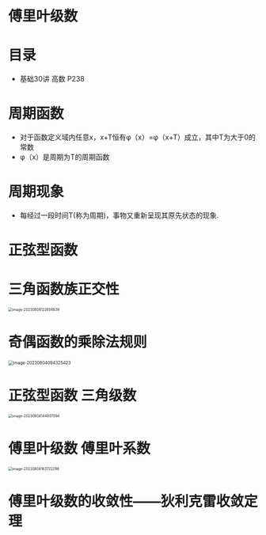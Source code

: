 # 傅里叶级数



# 目录

* 基础30讲 高数 P238



# 周期函数

* 对于函数定义域内任意x，x+T恒有φ（x）=φ（x+T）成立，其中T为大于0的常数
* φ（x）是周期为T的周期函数



# 周期现象

* 每经过一段时间T(称为周期)，事物又重新呈现其原先状态的现象.



# 正弦型函数





# 三角函数族正交性

<img src="https://cvp.oss-cn-shanghai.aliyuncs.com/picgo/202308041226733.png" alt="image-20230804122654639" style="zoom:50%;" />



# 奇偶函数的乘除法规则

<img src="https://cvp.oss-cn-shanghai.aliyuncs.com/picgo/202308040943491.png" alt="image-20230804094325423" style="zoom: 60%;" />



# 正弦型函数 三角级数

<img src="https://cvp.oss-cn-shanghai.aliyuncs.com/picgo/202308041448159.png" alt="image-20230804144807094" style="zoom:50%;" />



# 傅里叶级数 傅里叶系数

<img src="https://cvp.oss-cn-shanghai.aliyuncs.com/picgo/202308041637383.png" alt="image-20230804163722296" style="zoom:50%;" />



# 傅里叶级数的收敛性——狄利克雷收敛定理